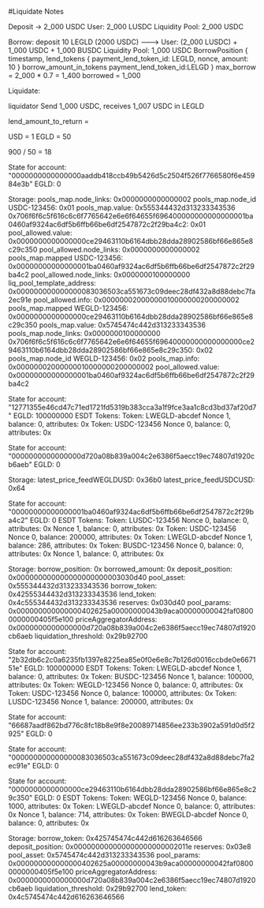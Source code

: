 #Liquidate Notes

Deposit -> 2_000 USDC                           User: 2_000 LUSDC                                       Liquidity Pool: 2_000 USDC


Borrow: deposit 10 LEGLD (2000 USDC)   --->     User: (2_000 LUSDC) + 1_000 USDC + 1_000 BUSDC                Liquidity Pool: 1_000 USDC
                                                                                                                BorrowPosition {
                                                                                                                                timestamp,
                                                                                                                                lend_tokens {
                                                                                                                                    payment_lend_token_id: LEGLD,
                                                                                                                                    nonce,
                                                                                                                                    amount: 10
                                                                                                                                }
                                                                                                                                borrow_amount_in_tokens
                                                                                                                                payment_lend_token_id:LELGD
                                                                                                                            }
max_borrow = 2_000 * 0.7 = 1_400
borrowed = 1_000

Liquidate:

liquidator Send 1_000 USDC, receives 1_007 USDC in LEGLD

lend_amount_to_return = 


USD = 1
EGLD = 50

900 / 50 = 18






State for account: "0000000000000000aaddb418ccb49b5426d5c2504f526f7766580f6e45984e3b"
EGLD: 0

Storage: 
  pools_map.node_links: 0x0000000000000002
  pools_map.node_id
                   USDC-123456: 0x01
  pools_map.value: 0x555344432d313233343536
  0x706f6f6c5f616c6c6f7765642e6e6f64655f696400000000000000001ba0460af9324ac6df5b6ffb66be6df2547872c2f29ba4c2: 0x01
  pool_allowed.value: 0x0000000000000000ce29463110b6164dbb28dda28902586bf66e865e8c29c350
  pool_allowed.node_links: 0x0000000000000002
  pools_map.mapped
                  USDC-123456: 0x00000000000000001ba0460af9324ac6df5b6ffb66be6df2547872c2f29ba4c2
  pool_allowed.node_links: 0x0000000100000000
  liq_pool_template_address: 0x000000000000000083036503ca551673c09deec28df432a8d88debc7fa2ec91e
  pool_allowed.info: 0x00000002000000010000000200000002
  pools_map.mapped
                  WEGLD-123456: 0x0000000000000000ce29463110b6164dbb28dda28902586bf66e865e8c29c350
  pools_map.value: 0x5745474c442d313233343536
  pools_map.node_links: 0x0000000100000000
  0x706f6f6c5f616c6c6f7765642e6e6f64655f69640000000000000000ce29463110b6164dbb28dda28902586bf66e865e8c29c350: 0x02
  pools_map.node_id
                   WEGLD-123456: 0x02
  pools_map.info: 0x00000002000000010000000200000002
  pool_allowed.value: 0x00000000000000001ba0460af9324ac6df5b6ffb66be6df2547872c2f29ba4c2

State for account: "12771355e46cd47c71ed1721fd5319b383cca3a1f9fce3aa1c8cd3bd37af20d7"
EGLD: 100000000
ESDT Tokens:
  Token: LWEGLD-abcdef
      Nonce 1, balance: 0, attributes: 0x
  Token: USDC-123456
      Nonce 0, balance: 0, attributes: 0x

State for account: "0000000000000000d720a08b839a004c2e6386f5aecc19ec74807d1920cb6aeb"
EGLD: 0

Storage: 
  latest_price_feedWEGLDUSD: 0x36b0
  latest_price_feedUSDCUSD: 0x64

State for account: "00000000000000001ba0460af9324ac6df5b6ffb66be6df2547872c2f29ba4c2"
EGLD: 0
ESDT Tokens:
  Token: LUSDC-123456
      Nonce 0, balance: 0, attributes: 0x
      Nonce 1, balance: 0, attributes: 0x
  Token: USDC-123456
      Nonce 0, balance: 200000, attributes: 0x
  Token: LWEGLD-abcdef
      Nonce 1, balance: 286, attributes: 0x
  Token: BUSDC-123456
      Nonce 0, balance: 0, attributes: 0x
      Nonce 1, balance: 0, attributes: 0x

Storage: 
  borrow_position: 0x
  borrowed_amount: 0x
  deposit_position: 0x000000000000000000000003030d40
  pool_asset: 0x555344432d313233343536
  borrow_token: 0x42555344432d313233343536
  lend_token: 0x4c555344432d313233343536
  reserves: 0x030d40
  pool_params: 0x000000000000000402625a00000000043b9aca00000000042faf08000000000405f5e100
  priceAggregatorAddress: 0x0000000000000000d720a08b839a004c2e6386f5aecc19ec74807d1920cb6aeb
  liquidation_threshold: 0x29b92700

State for account: "2b32db6c2c0a6235fb1397e8225ea85e0f0e6e8c7b126d0016ccbde0e667151e"
EGLD: 100000000
ESDT Tokens:
  Token: LWEGLD-abcdef
      Nonce 1, balance: 0, attributes: 0x
  Token: BUSDC-123456
      Nonce 1, balance: 100000, attributes: 0x
  Token: WEGLD-123456
      Nonce 0, balance: 0, attributes: 0x
  Token: USDC-123456
      Nonce 0, balance: 100000, attributes: 0x
  Token: LUSDC-123456
      Nonce 1, balance: 200000, attributes: 0x

State for account: "66687aadf862bd776c8fc18b8e9f8e20089714856ee233b3902a591d0d5f2925"
EGLD: 0

State for account: "000000000000000083036503ca551673c09deec28df432a8d88debc7fa2ec91e"
EGLD: 0

State for account: "0000000000000000ce29463110b6164dbb28dda28902586bf66e865e8c29c350"
EGLD: 0
ESDT Tokens:
  Token: WEGLD-123456
      Nonce 0, balance: 1000, attributes: 0x
  Token: LWEGLD-abcdef
      Nonce 0, balance: 0, attributes: 0x
      Nonce 1, balance: 714, attributes: 0x
  Token: BWEGLD-abcdef
      Nonce 0, balance: 0, attributes: 0x

Storage: 
  borrow_token: 0x425745474c442d616263646566
  deposit_position: 0x000000000000000000000002011e
  reserves: 0x03e8
  pool_asset: 0x5745474c442d313233343536
  pool_params: 0x000000000000000402625a00000000043b9aca00000000042faf08000000000405f5e100
  priceAggregatorAddress: 0x0000000000000000d720a08b839a004c2e6386f5aecc19ec74807d1920cb6aeb
  liquidation_threshold: 0x29b92700
  lend_token: 0x4c5745474c442d616263646566